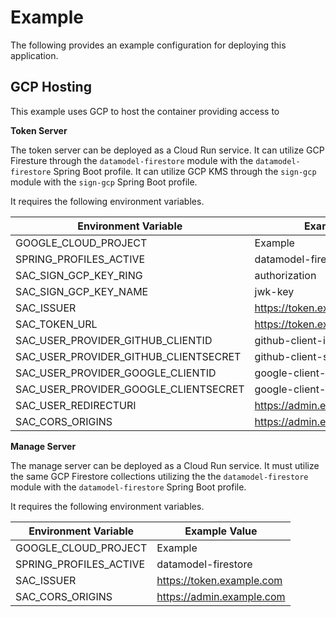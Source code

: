 # Example

The following provides an example configuration for deploying this application.

## GCP Hosting

This example uses GCP to host the container providing access to

**Token Server**

The token server can be deployed as a Cloud Run service.
It can utilize GCP Firesture through the `datamodel-firestore` module with the `datamodel-firestore` Spring Boot profile.
It can utilize GCP KMS through the `sign-gcp` module with the `sign-gcp` Spring Boot profile.

It requires the following environment variables.

| Environment Variable                  | Example Value                      |
| ------------------------------------- | ---------------------------------- |
| GOOGLE_CLOUD_PROJECT                  | Example                            |
| SPRING_PROFILES_ACTIVE                | datamodel-firestore,sign-gcp       |
| SAC_SIGN_GCP_KEY_RING                 | authorization                      |
| SAC_SIGN_GCP_KEY_NAME                 | jwk-key                            |
| SAC_ISSUER                            | https://token.example.com          |
| SAC_TOKEN_URL                         | https://token.example.com          |
| SAC_USER_PROVIDER_GITHUB_CLIENTID     | github-client-id                   |
| SAC_USER_PROVIDER_GITHUB_CLIENTSECRET | github-client-secret               |
| SAC_USER_PROVIDER_GOOGLE_CLIENTID     | google-client-id                   |
| SAC_USER_PROVIDER_GOOGLE_CLIENTSECRET | google-client-secret               |
| SAC_USER_REDIRECTURI                  | https://admin.example.com/callback |
| SAC_CORS_ORIGINS                      | https://admin.example.com          |

**Manage Server**

The manage server can be deployed as a Cloud Run service.
It must utilize the same GCP Firestore collections utilizing the the `datamodel-firestore` module with the `datamodel-firestore` Spring Boot profile.

It requires the following environment variables.

| Environment Variable   | Example Value             |
| ---------------------- | ------------------------- |
| GOOGLE_CLOUD_PROJECT   | Example                   |
| SPRING_PROFILES_ACTIVE | datamodel-firestore       |
| SAC_ISSUER             | https://token.example.com |
| SAC_CORS_ORIGINS       | https://admin.example.com |
